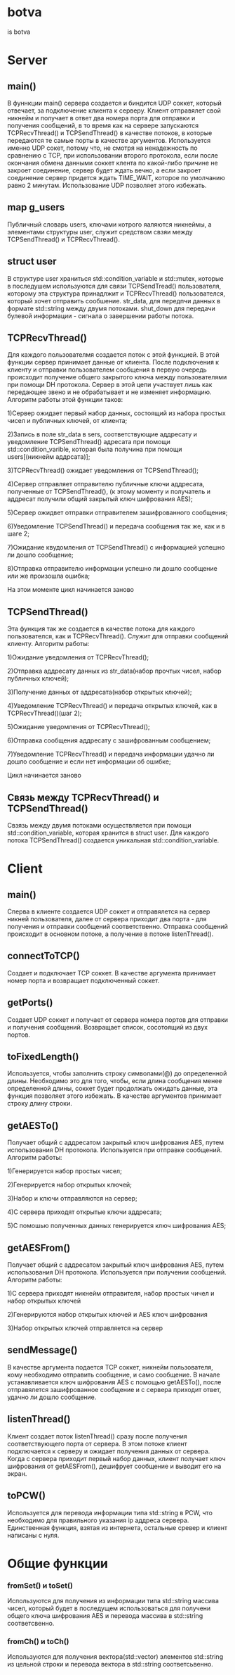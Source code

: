 # botva
is botva
# Server
## main()
В фуннкции main() сервера создается и биндится UDP соккет, который отвечает, за подключение клиента к серверу. Клиент отправялет свой никнейм и получает в ответ два номера порта для отправки и получения сообщений, в то время как на сервере запускаются TCPRecvThread() и TCPSendThread() в качестве потоков, в которые передаются те самые порты в качестве аргументов. Используется именно UDP сокет, потому что, не смотря на ненадежность по сравнению с TCP, при использовании второго протокола, если после окончания обмена данными соккет клента по какой-либо причине не закроет соединение, сервер будет ждать вечно, а если закроет соединение сервер придется ждать TIME_WAIT, которое по умолчанию равно 2 минутам. Использование UDP позволяет этого избежать.
## map g_users
Публичный словарь users, ключами котрого яаляются никнеймы, а элементами структуры user, служит средством свзяи между TCPSendThread() и TCPRecvThread().
## struct user
В структуре user храниться std::condition_variable и std::mutex, которые в последушем используются для связи TCPSendTread() пользователя, которому эта структура принадлжит и TCPRecvThread() пользователся, который хочет отправить сообшение. str_data, для передпчи данных в формате std::string между двумя потоками. shut_down для передачи булевой информации - сигнала о завершении работы потока.
## TCPRecvThread()
Для каждого пользователмя создается поток с этой функцией. В этой функции сервер принимает данные от клиента. После подключения к клиенту и отправки пользователем сообщения в первую очередь происходит получение общего закрытого ключа между пользователями при помощи DH протокола. Сервер в этой цепи участвует лишь как передающее звено и не обрабатывает и не изменяет информацию. Алгоритм работы этой функции таков:

1)Сервер ожидает первый набор данных, состоящий из набора простых чисел и публичных ключей, от клиента;

2)Запись в поле str_data в sers, соответствующие аддресату и уведомление TCPSendThread() адресата при помощи std::condition_varible, которая была
получина при помощи users[(никнейм аддрсата)];

3)TCPRecvThread() ожидает уведомления от TCPSendThread();

4)Сервер отправляет отправителю публичные ключи аддресата, полученные от TCPSendThread(), (к этому моменту и получатель и аддресат получили общий
закрытый ключ шифрования AES);

5)Сервер ожидвет отправки отправителем зашифрованного сообщения;

6)Уведомление TCPSendThread() и передача сообщения так же, как и в шаге 2;

7)Ожидание квудомления от TCPSendThread() с информацией успешно ли дошло сообщение;

8)Отправка отправителю информации успешно ли дошло сообщение или же произошла ошибка;

На этои моменте цикл начинается заново
## TCPSendThread()
Эта функция так же создается в качестве потока для каждого пользователся, как и TCPRecvThread(). Служит для отправки сообщений клиенту.
Алгоритм работы:

1)Ожидание уведомления от TCPRecvThread();

2)Отправка аддресату данных из str_data(набор прочтых чисел, набор публичных ключей);

3)Получение данных от аддресата(набор открытых ключей);

4)Уведомление TCPRecvThread() и передача открытых ключей, как в TCPRecvThread()(шаг 2);

5)Ожидание уведомления от TCPRecvThread();

6)Отправка сообщения аддресату с зашифрованным сообщением;

7)Уведомление TCPRecvThread() и передача информации удачно ли дошло сообщение и если нет информации об ошибке;

Цикл начинается заново
## Связь между TCPRecvThread() и TCPSendThread()
Свзязь между двумя потоками осуществляется при помощи std::condition_variable, которая хранится в struct user. Для каждого потока TCPSendThread() создается уникальная std::condition_variable.
# Client
## main()
Сперва в клиенте создается UDP соккет и отправялется на сервер никней пользователя, далее от сервера приходит два порта - для получения и отправки сообщений соответственно. Отправка сообщений происходит в основном потоке, а получение в потоке listenThread().
## connectToTCP()
Создает и подключает TCP соккет. В качестве аргумента принимает номер порта и возвращает подключенный соккет.
## getPorts() 
Создает UDP соккет и получает от сервера номера портов для отправки и получения сообщений. Возвращает список, сосотоящий из двух портов.
## toFixedLength()
Используется, чтобы заполнить строку символами(@) до определенной длины. Необходимо это для того, чтобы, если длина сообщения менее определенной длины, соккет будет продолжать ожидать данные, эта функция позволяет этого избежать. В качестве аргументов принимает строку длину строки.
## getAESTo()
Получает общий с аддресатом закрытый ключ шифрования AES, путем использования DH протокола. Используется при отправке сообщений. Алгоритм работы:

1)Генерируется набор простых чисел;

2)Генерируется набор открытых ключей;

3)Набор и ключи отправляются на сервер;

4)С сервера приходят открытые ключи аддресата;

5)С помошью полученных данных генерируется ключ шифрования AES;
## getAESFrom()
Получает общий с аддресатом закрытый ключ шифрования AES, путем использования DH протокола. Используется при получении сообщений. Алгоритм работы:

1)С сервера приходят никнейм отправителя, набор простых чичел и набор открытых ключей

2)Генерируются набор открытых ключей и AES ключ шифрования

3)Набор открытых ключей отправляется на сервер
## sendMessage()
В качестве аргумента подается TCP соккет, никнейм пользователя, кому необходимо отправить сообщение, и само сообщение. В начале устанавливается ключ шифрования AES c помощью getAESTo(),  после отправялется зашифрованное сообщение и с сервера приходит ответ, удачно ли дошло сообщение.
## listenThread()
Клиент создает поток listenThread() сразу после получения соответствующего порта от сервера. В этом потоке клиент подключается к серверу и ожидает получения данных от сервера. Когда с сервера приходит первый набор данных, клиент получает ключ шифрования от getAESFrom(), дешифрует сообщение и выводит его на экран.
## toPCW()
Используется для перевода информации типа std::string в PCW, что необходимо для правильного указания ip аддреса сервера. Единственная функция, взятая из интернета, остальные сревер и клиент написаны с нуля.
# Общие функции
### fromSet() и toSet()
Используются для получения из информации типа std::string массива чисел, который будет в последущем использоваться для получени общего ключа шифрования AES и перевода массива в std::string соответсвенно.
### fromCh() и toCh()
Используются для получения вектора(std::vector) элементов std::string из цельной строки и перевода вектора в std::string соответсьвенно.
